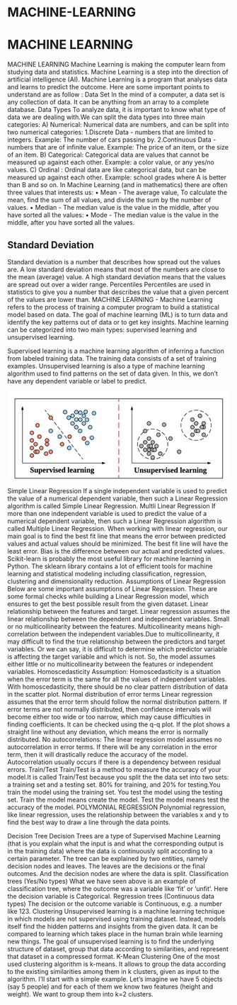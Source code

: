 # MACHINE-LEARNING
# MACHINE LEARNING 
MACHINE LEARNING 
Machine Learning is making the computer learn from studying data and statistics.
Machine Learning is a step into the direction of artificial intelligence (AI).
Machine Learning is a program that analyses data and learns to predict the outcome.
Here are some important points to understand are as follow :
Data Set
In the mind of a computer, a data set is any collection of data. It can be anything from an array to a complete database.
Data Types
To analyze data, it is important to know what type of data we are dealing with.We can split the data types into three main categories:
A) Numerical: Numerical data are numbers, and can be split into two numerical categories:
1.Discrete Data - numbers that are limited to integers. Example: The number of cars passing by.
2.Continuous Data - numbers that are of infinite value. Example: The price of an item, or the size of an item.
B) Categorical: Categorical data are values that cannot be measured up against each other. Example: a color value, or any yes/no values.
C) Ordinal : Ordinal data are like categorical data, but can be measured up against each other. Example: school grades where A is better than B and so on.
In Machine Learning (and in mathematics) there are often three values that interests us:
•	Mean - The average value, To calculate the mean, find the sum of all values, and divide the sum by the number of values.
•	Median - The median value is the value in the middle, after you have sorted all the values:
•	Mode - The median value is the value in the middle, after you have sorted all the values.
## Standard Deviation
Standard deviation is a number that describes how spread out the values are.
A low standard deviation means that most of the numbers are close to the mean (average) value.
A high standard deviation means that the values are spread out over a wider range.
Percentiles
Percentiles are used in statistics to give you a number that describes the value that a given percent of the values are lower than.
MACHINE LEARNING - Machine Learning refers to the process of training a computer program to build a statistical model based on data. The goal of machine learning (ML) is to turn data and identify the key patterns out of data or to get key insights.
Machine learning can be categorized into two main types: supervised learning and unsupervised learning.

Supervised learning is a machine learning algorithm of inferring a function from labeled training data. The training data consists of a set of training examples.
Unsupervised learning is also a type of machine learning algorithm used to find patterns on the set of data given. In this, we don’t have any dependent variable or label to predict.

![](https://github.com/SOMYYA1/MACHINE-LEARNING/blob/main/Supervised%20and%20Unsupervised.png)

Simple Linear Regression 
If a single independent variable is used to predict the value of a numerical dependent variable, then such a Linear Regression algorithm is called Simple Linear Regression.
Multli  Linear Regression
If more than one independent variable is used to predict the value of a numerical dependent variable, then such a Linear Regression algorithm is called Multiple Linear Regression.
When working with linear regression, our main goal is to find the best fit line that means the error between predicted values and actual values should be minimized. The best fit line will have the least error.
Bias is the difference between our actual and predicted values.
Scikit-learn is probably the most useful library for machine learning in Python. The sklearn library contains a lot of efficient tools for machine learning and statistical modeling including classification, regression, clustering and dimensionality reduction.
Assumptions of Linear Regression Below are some important assumptions of Linear Regression.
 These are some formal checks while building a Linear Regression model, which ensures to get the best possible result from the given dataset.
Linear relationship between the features and target.
Linear regression assumes the linear relationship between the dependent and independent variables.
Small or no multicollinearity between the features.
 Multicollinearity means high-correlation between the independent variables.Due to multicollinearity, it may difficult to find the true relationship between the predictors and target variables. Or we can say, it is difficult to determine which predictor variable is affecting the target variable and which is not. So, the model assumes either little or no multicollinearity between the features or independent variables.
Homoscedasticity Assumption:
 Homoscedasticity is a situation when the error term is the same for all the values of independent variables. With homoscedasticity, there should be no clear pattern distribution of data in the scatter plot.
Normal distribution of error terms 
Linear regression assumes that the error term should follow the normal distribution pattern. If error terms are not normally distributed, then confidence intervals will become either too wide or too narrow, which may cause difficulties in finding coefficients. It can be checked using the q-q plot. If the plot shows a straight line without any deviation, which means the error is normally distributed.
No autocorrelations: The linear regression model assumes no autocorrelation in error terms. If there will be any correlation in the error term, then it will drastically reduce the accuracy of the model. Autocorrelation usually occurs if there is a dependency between residual errors.
Train/Test
Train/Test is a method to measure the accuracy of your model.It is called Train/Test because you split the the data set into two sets: a training set and a testing set. 80% for training, and 20% for testing.You train the model using the training set.
You test the model using the testing set. Train the model means create the model. Test the model means test the accuracy of the model.
POLYMONIAL REGRESSION 
Polynomial regression, like linear regression, uses the relationship between the variables x and y to find the best way to draw a line through the data points.
 


Decision Tree 
Decision Trees are a type of Supervised Machine Learning (that is you explain what the input is and what the corresponding output is in the training data) where the data is continuously split according to a certain parameter. The tree can be explained by two entities, namely decision nodes and leaves. The leaves are the decisions or the final outcomes. And the decision nodes are where the data is split.
Classification trees (Yes/No types) 
What we have seen above is an example of classification tree, where the outcome was a variable like ‘fit’ or ‘unfit’. Here the decision variable is Categorical.
Regression trees (Continuous data types)
 The decision or the outcome variable is Continuous, e.g. a number like 123.
Clustering
Unsupervised learning is a machine learning technique in which models are not supervised using training dataset. Instead, models itself find the hidden patterns and insights from the given data. It can be compared to learning which takes place in the human brain while learning new things.
The goal of unsupervised learning is to find the underlying structure of dataset, group that data according to similarities, and represent that dataset in a compressed format.
K-Mean Clustering
One of the most used clustering algorithm is k-means. It allows to group the data according to the existing similarities among them in k clusters, given as input to the algorithm. I’ll start with a simple example. Let’s imagine we have 5 objects (say 5 people) and for each of them we know two features (height and weight). We want to group them into k=2 clusters.






